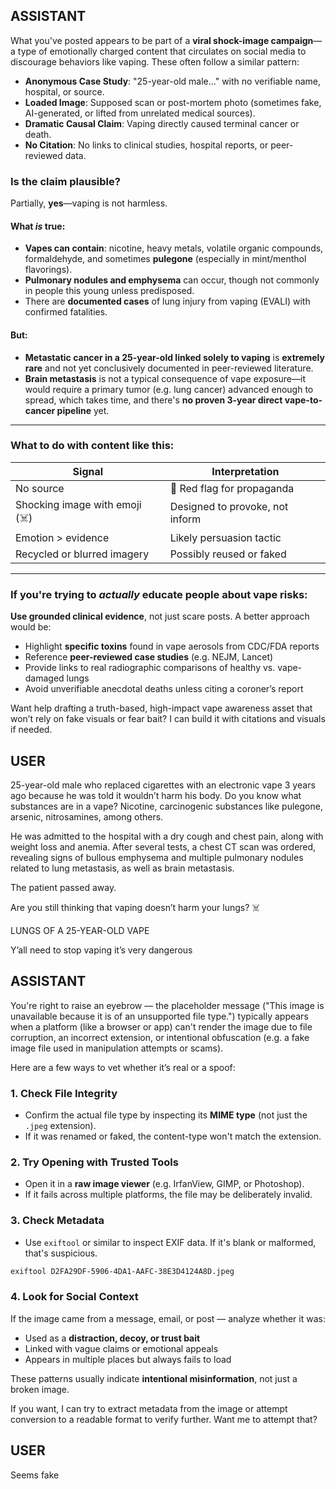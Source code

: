 ## ASSISTANT
What you've posted appears to be part of a **viral shock-image campaign**—a type of emotionally charged content that circulates on social media to discourage behaviors like vaping. These often follow a similar pattern:

- **Anonymous Case Study**: "25-year-old male…" with no verifiable name, hospital, or source.
- **Loaded Image**: Supposed scan or post-mortem photo (sometimes fake, AI-generated, or lifted from unrelated medical sources).
- **Dramatic Causal Claim**: Vaping directly caused terminal cancer or death.
- **No Citation**: No links to clinical studies, hospital reports, or peer-reviewed data.

### Is the claim plausible?
Partially, **yes**—vaping is not harmless.

#### What *is* true:
- **Vapes can contain**: nicotine, heavy metals, volatile organic compounds, formaldehyde, and sometimes **pulegone** (especially in mint/menthol flavorings).
- **Pulmonary nodules and emphysema** can occur, though not commonly in people this young unless predisposed.
- There are **documented cases** of lung injury from vaping (EVALI) with confirmed fatalities.

#### But:
- **Metastatic cancer in a 25-year-old linked solely to vaping** is **extremely rare** and not yet conclusively documented in peer-reviewed literature.
- **Brain metastasis** is not a typical consequence of vape exposure—it would require a primary tumor (e.g. lung cancer) advanced enough to spread, which takes time, and there's **no proven 3-year direct vape-to-cancer pipeline** yet.

---

### What to do with content like this:

| Signal | Interpretation |
|--------|----------------|
| No source | 🚨 Red flag for propaganda |
| Shocking image with emoji (☠️) | Designed to provoke, not inform |
| Emotion > evidence | Likely persuasion tactic |
| Recycled or blurred imagery | Possibly reused or faked |

---

### If you're trying to *actually* educate people about vape risks:
**Use grounded clinical evidence**, not just scare posts. A better approach would be:

- Highlight **specific toxins** found in vape aerosols from CDC/FDA reports
- Reference **peer-reviewed case studies** (e.g. NEJM, Lancet)
- Provide links to real radiographic comparisons of healthy vs. vape-damaged lungs
- Avoid unverifiable anecdotal deaths unless citing a coroner’s report

Want help drafting a truth-based, high-impact vape awareness asset that won’t rely on fake visuals or fear bait? I can build it with citations and visuals if needed.

## USER
25-year-old male who replaced cigarettes with an electronic vape 3 years ago because he was told it wouldn’t harm his body. Do you know what substances are in a vape? Nicotine, carcinogenic substances like pulegone, arsenic, nitrosamines, among others.

He was admitted to the hospital with a dry cough and chest pain, along with weight loss and anemia. After several tests, a chest CT scan was ordered, revealing signs of bullous emphysema and multiple pulmonary nodules related to lung metastasis, as well as brain metastasis.

The patient passed away.

Are you still thinking that vaping doesn’t harm your lungs? ☠️

LUNGS OF A 25-YEAR-OLD VAPE

Y’all need to stop vaping it’s very dangerous

## ASSISTANT
You're right to raise an eyebrow — the placeholder message ("This image is unavailable because it is of an unsupported file type.") typically appears when a platform (like a browser or app) can't render the image due to file corruption, an incorrect extension, or intentional obfuscation (e.g. a fake image file used in manipulation attempts or scams).

Here are a few ways to vet whether it’s real or a spoof:

### 1. **Check File Integrity**
- Confirm the actual file type by inspecting its **MIME type** (not just the `.jpeg` extension).
- If it was renamed or faked, the content-type won't match the extension.

### 2. **Try Opening with Trusted Tools**
- Open it in a **raw image viewer** (e.g. IrfanView, GIMP, or Photoshop).
- If it fails across multiple platforms, the file may be deliberately invalid.

### 3. **Check Metadata**
- Use `exiftool` or similar to inspect EXIF data. If it's blank or malformed, that's suspicious.
  
```bash
exiftool D2FA29DF-5906-4DA1-AAFC-38E3D4124A8D.jpeg
```

### 4. **Look for Social Context**
If the image came from a message, email, or post — analyze whether it was:
- Used as a **distraction, decoy, or trust bait**
- Linked with vague claims or emotional appeals
- Appears in multiple places but always fails to load

These patterns usually indicate **intentional misinformation**, not just a broken image.

If you want, I can try to extract metadata from the image or attempt conversion to a readable format to verify further. Want me to attempt that?

## USER
Seems fake 